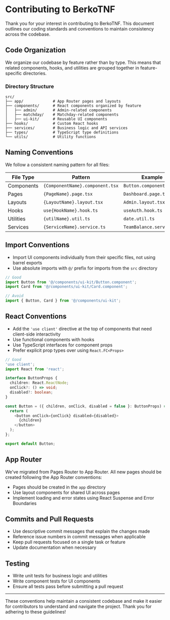 # Contributing to BerkoTNF

Thank you for your interest in contributing to BerkoTNF. This document outlines our coding standards and conventions to maintain consistency across the codebase.

## Code Organization

We organize our codebase by feature rather than by type. This means that related components, hooks, and utilities are grouped together in feature-specific directories.

### Directory Structure

```
src/
├── app/             # App Router pages and layouts
├── components/      # React components organized by feature
│   ├── admin/       # Admin-related components
│   ├── matchday/    # Matchday-related components
│   ├── ui-kit/      # Reusable UI components
├── hooks/           # Custom React hooks
├── services/        # Business logic and API services
├── types/           # TypeScript type definitions
└── utils/           # Utility functions
```

## Naming Conventions

We follow a consistent naming pattern for all files:

| File Type | Pattern | Example |
|-----------|---------|---------|
| Components | `{ComponentName}.component.tsx` | `Button.component.tsx` |
| Pages | `{PageName}.page.tsx` | `Dashboard.page.tsx` |
| Layouts | `{LayoutName}.layout.tsx` | `Admin.layout.tsx` |
| Hooks | `use{HookName}.hook.ts` | `useAuth.hook.ts` |
| Utilities | `{utilName}.util.ts` | `date.util.ts` |
| Services | `{ServiceName}.service.ts` | `TeamBalance.service.ts` |

## Import Conventions

- Import UI components individually from their specific files, not using barrel exports
- Use absolute imports with `@/` prefix for imports from the `src` directory

```typescript
// Good
import Button from '@/components/ui-kit/Button.component';
import Card from '@/components/ui-kit/Card.component';

// Avoid
import { Button, Card } from '@/components/ui-kit';
```

## React Conventions

- Add the `'use client'` directive at the top of components that need client-side interactivity
- Use functional components with hooks
- Use TypeScript interfaces for component props
- Prefer explicit prop types over using `React.FC<Props>`

```typescript
// Good
'use client';
import React from 'react';

interface ButtonProps {
  children: React.ReactNode;
  onClick?: () => void;
  disabled?: boolean;
}

const Button = ({ children, onClick, disabled = false }: ButtonProps) => {
  return (
    <button onClick={onClick} disabled={disabled}>
      {children}
    </button>
  );
};

export default Button;
```

## App Router

We've migrated from Pages Router to App Router. All new pages should be created following the App Router conventions:

- Pages should be created in the `app` directory
- Use layout components for shared UI across pages
- Implement loading and error states using React Suspense and Error Boundaries

## Commits and Pull Requests

- Use descriptive commit messages that explain the changes made
- Reference issue numbers in commit messages when applicable
- Keep pull requests focused on a single task or feature
- Update documentation when necessary

## Testing

- Write unit tests for business logic and utilities
- Write component tests for UI components
- Ensure all tests pass before submitting a pull request

---

These conventions help maintain a consistent codebase and make it easier for contributors to understand and navigate the project. Thank you for adhering to these guidelines! 